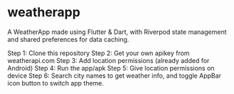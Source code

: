 # weatherapp

A WeatherApp made using Flutter & Dart, with Riverpod state management and shared preferences for data caching.

Step 1: Clone this repository
Step 2: Get your own apikey from weatherapi.com
Step 3: Add location permissions (already added for Android)
Step 4: Run the app/apk
Step 5: Give location permissions on device
Step 6: Search city names to get weather info, and toggle AppBar icon button to switch app theme.


